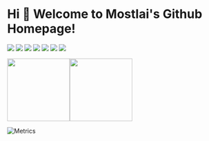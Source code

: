 # Hi 🎉 Welcome to Mostlai's Github Homepage!
<p>
<img  src="https://img.shields.io/badge/-HTML5-E34F26?style=flat-square&logo=html5&logoColor=white" />
<img  src="https://img.shields.io/badge/-CSS3-1572B6?style=flat-square&logo=css3" />
<img  src="https://img.shields.io/badge/-JavaScript-oringe?style=flat-square&logo=javascript" />
<img  src="https://img.shields.io/badge/Vue.js-35495E?logo=vue.js&logoColor=4FC08D" />
<img  src="https://img.shields.io/badge/-Python-yellow?style=flat-square&logo=Python" />
<img  src="https://visitor-badge.glitch.me/badge?page_id=[Github主页地址](https://github.com/Mostlai)&right_color=red" />
<a href="mostlai.github.io"><img src="https://img.shields.io/static/v1?label=Blog&message=link&color=red"/></a>
</p>

[<span><img src="https://github-readme-stats.vercel.app/api/top-langs/?username=Mostlai&layout=compact" height=145/></span><span><img src="https://github-readme-stats.vercel.app/api?username=Mostlai&count_private=true&show_icons=true" height=145/></span>](https://mostlai.github.io)
<!--
[![Mostlai's GitHub stats-Dark](https://github-readme-stats.vercel.app/api?username=Mostlai&show_icons=true&theme=dark#gh-dark-mode-only)](https://github.com/anuraghazra/github-readme-stats#gh-dark-mode-only)
[![Mostlai's GitHub stats-Light](https://github-readme-stats.vercel.app/api?username=Mostlai&show_icons=true&theme=default#gh-light-mode-only)](https://github.com/anuraghazra/github-readme-stats#gh-light-mode-only)

[![Top Langs Dark](https://github-readme-stats.vercel.app/api/top-langs/?username=Mostlai&layout=compact&hide=css,scss,html,makefile,cmake,m4&langs_count=6&theme=dark#gh-dark-mode-only)](https://github.com/anuraghazra/github-readme-stats#gh-dark-mode-only)
  
[![Top Langs Light](https://github-readme-stats.vercel.app/api/top-langs/?username=Mostlai&layout=compact&hide=css,scss,html,makefile,cmake,m4&langs_count=6&theme=default#gh-light-mode-only)](https://github.com/anuraghazra/github-readme-stats#gh-light-mode-only)
-->
![Metrics](https://metrics.lecoq.io/Mostlai?template=classic&config.timezone=Asia%2FShanghai)


<!--
**Mostlai/Mostlai** is a ✨ _special_ ✨ repository because its `README.md` (this file) appears on your GitHub profile.

Here are some ideas to get you started:

- 🔭 I’m currently working on ...
- 🌱 I’m currently learning ...
- 👯 I’m looking to collaborate on ...
- 🤔 I’m looking for help with ...
- 💬 Ask me about ...
- 📫 How to reach me: ...
- 😄 Pronouns: ...
- ⚡ Fun fact: ...
-->
